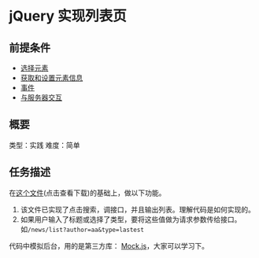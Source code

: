 # jQuery 实现列表页
## 前提条件  
* [选择元素](http://www.jianshu.com/p/5c2bbbd0efc6)
* [获取和设置元素信息](http://www.jianshu.com/p/085a1018cd00)
* [事件](http://www.jianshu.com/p/cc5565de98fd)
* [与服务器交互](http://www.jianshu.com/p/c15a2fcf7294)

## 概要
类型：实践
难度：简单  

## 任务描述
在[这个文件](https://zhifeclub.github.io/front-end-learn/resource/task/jquery/list/demo.html)(点击查看下载)的基础上，做以下功能。

1. 该文件已实现了点击搜索，调接口，并且输出列表。理解代码是如何实现的。
1. 如果用户输入了标题或选择了类型，要将这些值做为请求参数传给接口。如`/news/list?author=aa&type=lastest`

代码中模拟后台，用的是第三方库： [Mock.js](http://mockjs.com/)，大家可以学习下。